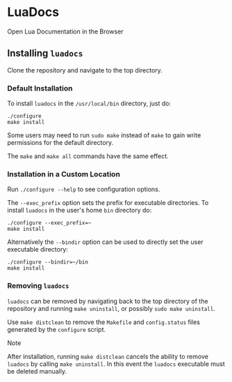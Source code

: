 # LuaDocs
Open Lua Documentation in the Browser

## Installing `luadocs`
Clone the repository and navigate to the top directory.

### Default Installation
To install `luadocs` in the `/usr/local/bin` directory, just do:

```none
./configure
make install
```

Some users may need to run `sudo make` instead of `make` to gain write permissions for the default directory.

The `make` and `make all` commands have the same effect.

### Installation in a Custom Location

Run `./configure --help` to see configuration options.

The `--exec_prefix` option sets the prefix for executable directories. To install `luadocs` in the user's home `bin` directory do:

```none
./configure --exec_prefix=~
make install
```

Alternatively the `--bindir` option can be used to directly set the user executable directory:

```none
./configure --bindir=~/bin
make install
```

### Removing `luadocs`
`luadocs` can be removed by navigating back to the top directory of the repository and running `make uninstall`, or possibly `sudo make uninstall`.

Use `make distclean` to remove the `Makefile` and `config.status` files generated by the `configure` script.

> [!NOTE]
> After installation, running `make distclean` cancels the ability to remove `luadocs` by calling `make uninstall`. In this event the `luadocs` executable must be deleted manually.
